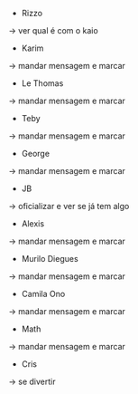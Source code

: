 - Rizzo

-> ver qual é com o kaio

- Karim

-> mandar mensagem e marcar

- Le Thomas

-> mandar mensagem e marcar

- Teby

-> mandar mensagem e marcar

- George

-> mandar mensagem e marcar

- JB

-> oficializar e ver se já tem algo

- Alexis

-> mandar mensagem e marcar

- Murilo Diegues

-> mandar mensagem e marcar

- Camila Ono

-> mandar mensagem e marcar

- Math

-> mandar mensagem e marcar

- Cris

-> se divertir